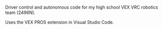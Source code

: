 Driver control and autonomous code for my high school VEX VRC robotics team (2496N). 

Uses the VEX PROS extension in Visual Studio Code.
